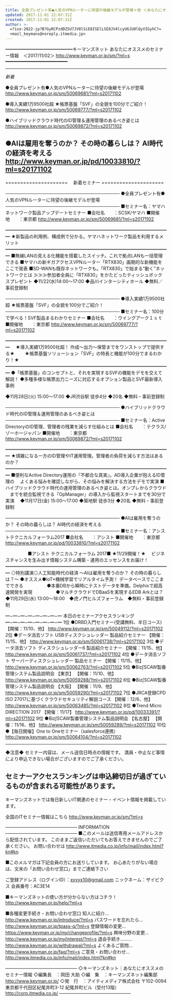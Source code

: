 ```yaml
---
title: 全員プレゼント有●人気のVPNルーターに待望の後継モデルが登場＋他 ＜あなたにオススメのセミナー情報　2017/11/02＞
updated: 2017-11-01 22:07:31Z
created: 2017-11-01 22:07:31Z
author: >-
  =?iso-2022-jp?B?GyRCPzdDZSU7JV8lSiE8ISElLSE8JV4lcyU6JU0lQyVIGyhC?=
  <mail_keymans@noreply.itmedia.jp>
---
```


━━━━━━━━━━━━━━━キーマンズネット
あなたにオススメのセミナー情報　＜2017/11/02＞
http://www.keyman.or.jp/sm/?ml=s
━━━━━━━━━━━━━━━━━━━━━━━

--------------------------------------------------
*新着*

●全員プレゼント有●人気のVPNルーターに待望の後継モデルが登場
http://www.keyman.or.jp/sm/50069681/?ml=s20171102

●導入実績1万9500社超 ★帳票基盤「SVF」の全貌を100分でご紹介！
http://www.keyman.or.jp/sm/50069777/?ml=s20171102

●ハイブリッドクラウド時代のID管理＆運用管理のあるべき姿とは
http://www.keyman.or.jp/sm/50069872/?ml=s20171102

●AIは雇用を奪うのか？ その時の暮らしは？ AI時代の経済を考える
http://www.keyman.or.jp/pd/10033810/?ml=s20171102
--------------------------------------------------

*=====================*
　新着セミナー
*=====================*

────────────────────────────────────
●全員プレゼント有●人気のVPNルーターに待望の後継モデルが登場
────────────────────────────────────
■セミナー名：ヤマハ ネットワーク製品アップデートセミナー
■会社名　　：SCSK/ヤマハ
■開催地　　：東京都
http://www.keyman.or.jp/sm/50069681/?ml=s20171102

━━━━━━━━━━━━━━━━━━━━━━━━━━━━━━━━━━━━━
★新製品の利用例、構成例で分かる。ヤマハネットワーク製品を利用するメリット
━━━━━━━━━━━━━━━━━━━━━━━━━━━━━━━━━━━━━
■無線LANの見える化機能を搭載したスイッチ。これで拠点LANも一括管理できる
■ヤマハの新ギガアクセスVPNルーター「RTX830」画期的な新機能をここで発表
■SD-WANも既存ネットワークも。「RTX830」で始まる“動く”ネットワークとは
≫≫≫参加者全員に「RTX830」をかたどったティッシュボックスプレゼント
◆11/22(水)14:00〜17:00 ◆品川インターシティホール ◆無料／事前登録制

────────────────────────────────────
●導入実績1万9500社超 ★帳票基盤「SVF」の全貌を100分でご紹介！
────────────────────────────────────
■セミナー名：100分で学べる！SVF製品まるわかりセミナー
■会社名　　：ウイングアーク１ｓｔ
■開催地　　：東京都
http://www.keyman.or.jp/sm/50069777/?ml=s20171102

━━━━━━━━━━━━━━━━━━━━━━━━━━━━━━━━━━━━━
　★導入実績1万9500社超！ 作成〜出力〜保管までをワンストップで提供する★
　　★帳票基盤ソリューション「SVF」の特長と機能が100分でまるわかり！★
━━━━━━━━━━━━━━━━━━━━━━━━━━━━━━━━━━━━━
●「帳票基盤」のコンセプトと、それを実現するSVFの機能をデモを交えて解説！
●多種多様な帳票出力ニーズに対応するオプション製品とSVF最新導入事例

◆11月28日(火) 15:00〜17:00 ◆JR渋谷駅 徒歩4分 ◆20名 ◆無料・事前登録制

────────────────────────────────────
●ハイブリッドクラウド時代のID管理＆運用管理のあるべき姿とは
────────────────────────────────────
■セミナー名：Active DirectoryのID管理、管理者の残業を減らす仕組みとは
■会社名　　：テクラス/ゾーホージャパン
■開催地　　：東京都
http://www.keyman.or.jp/sm/50069872/?ml=s20171102

━━━━━━━━━━━━━━━━━━━━━━━━━━━━━━━━━━━━━
★煩雑になる一方のID管理やIT運用管理。管理者の負荷を減らす方法はあるのか？
━━━━━━━━━━━━━━━━━━━━━━━━━━━━━━━━━━━━━
■便利なActive Directory運用の『不都合な真実』。AD導入企業が抱えるID管理の
　よくある悩みを確認しながら、その悩みを解決する方法をデモで実演
■ハイブリッドクラウド時代の運用管理のあるべき姿とは。オンプレからクラウド
　までを統合監視できる「OpManager」の導入から監視スタートまでを30分で実演
　◆11月17日(金) 15:00〜17:00 ◆築地駅 徒歩3分 ◆20名 ◆無料・事前登録制

────────────────────────────────────
●AIは雇用を奪うのか？ その時の暮らしは？ AI時代の経済を考える
────────────────────────────────────
■セミナー名：アシストテクニカルフォーラム2017
■会社名　　：アシスト
■開催地　　：東京都
http://www.keyman.or.jp/pd/10033810/?ml=s20171102

　　　　　■アシスト テクニカルフォーラム 2017■ ★11/29開催！★
　ビジネスチャンスを生み出す情報システム構築・運用のエッセンスをお届け！
━━━━━━━━━━━━━━━━━━━━━━━━━━━━━━━━━━━━━
◎特別講演◎人工知能時代の経済 〜AIは雇用を奪うのか？ その時の暮らしは？〜
●オススメ●IoT×機械学習でリアルタイム予測！ データベースでここまでできる
　　　　　●本番DBから瞬時にテストデータを準備。Delphixで超高速開発を実現
　　　　　●マルチクラウドでDBaaSを実現するEDB Arkとは？
◆11月29日(水) 13:00〜18:00　◆虎ノ門ヒルズフォーラム　◆無料・事前登録制

━−━−━−━−━−━−━−━
本日のセミナーアクセスランキング
━−━−━−━−━−━−━−━
1位
●DRBD入門セミナー(受講無料、半日コース) 【開催：11/10、他】
http://www.keyman.or.jp/sm/50049112/?ml=s20171102
2位
●データ消去ソフト USBディスクシュレッダー 製品紹介セミナー 【開催：11/15、他】
http://www.keyman.or.jp/sm/50061738/?ml=s20171102
3位
●データ消去ソフト ディスクシュレッダー6 製品紹介セミナー 【開催：11/15、他】
http://www.keyman.or.jp/sm/50061737/?ml=s20171102
4位
●データ消去ソフト サーバーディスクシュレッダー 製品セミナー 【開催：11/15、他】
http://www.keyman.or.jp/sm/50062763/?ml=s20171102
5位
●Biz∫SCAW製番管理システム製品説明会 【東京】 【開催：11/10、他】
http://www.keyman.or.jp/sm/50059288/?ml=s20171102
6位
●Biz∫SCAW製番管理システム製品説明会 【大阪】 【開催：11/9、他】
http://www.keyman.or.jp/sm/50059290/?ml=s20171102
7位
●JRCA登録CPD ISO 27017に基づくクラウドセキュリティ解説コース 【開催：12/6、他】
http://www.keyman.or.jp/sm/50063485/?ml=s20171102
8位
●Trend Micro DIRECTION 2017 【開催：11/17】
http://www.keyman.or.jp/pd/10033391/?ml=s20171102
9位
●Biz∫SCAW製番管理システム製品説明会 【名古屋】 【開催：11/16、他】
http://www.keyman.or.jp/sm/50059289/?ml=s20171102
10位
●【毎日開催】One to Oneセミナー（salesforce連携）
http://www.keyman.or.jp/sm/50064104/?ml=s20171102

--------------------------------
◆注意◆
セミナー内容は、メール送信日時点の情報です。
満員・中止など事情により申込できない場合がございますのでご了承ください。

セミナーアクセスランキングは申込締切日が過ぎているものが含まれる可能性があります。
--------------------------------
キーマンズネットでは毎日新しいIT関連のセミナー・イベント情報を掲載しています。

全国のITセミナー情報はこちら
http://www.keyman.or.jp/sm/?ml=s

————————————————
INFORMATION
————————————————
■このメールは送信専用メールアドレスから配信されています。
このままご返信いただいてもお答えできませんのでご了承ください。
お問い合わせは
http://www.itmedia.co.jp/info/mail/index.html?kn#kn

■このメルマガは下記会員の方にお送りしています。
お心あたりがない場合は、文末の「お問い合わせ窓口」までご連絡下さい

ご登録アドレス（ログインID）：[xyvyx10@gmail.com](mailto:xyvyx10@gmail.com)
ニックネーム：ザイビクス
会員番号：AC3E14

■キーマンズネットの使い方が分からない方はコチラ！
http://www.keyman.or.jp/help/?ml=s

■各種変更手続き・お問い合わせ窓口
知人に紹介… http://www.keyman.or.jp/introduce/?ml=s
パスワードを忘れたら… http://www.keyman.or.jp/tpass-q/?ml=s
登録情報の変更… https://www.keyman.or.jp/my/changeprofile/?ml=s
興味分野の変更… http://www.keyman.or.jp/my/interest/?ml=s
退会手続き……… http://www.keyman.or.jp/withdrawal/?ml=s
よくあるご質問… http://www.keyman.or.jp/faq/?ml=s
ご意見・お問い合わせ… http://www.itmedia.co.jp/info/mail/index.html?kn#kn

————————————————
◇キーマンズネット｜あなたにオススメのセミナー情報
◇編集長　：岡田 大助
◇編　集　：キーマンズネット編集部
http://www.keyman.or.jp/
◇発　行　：アイティメディア株式会社
〒102-0094　東京都千代田区紀尾井町3-12 紀尾井町ビル（受付13階）
http://corp.itmedia.co.jp/
————————————————